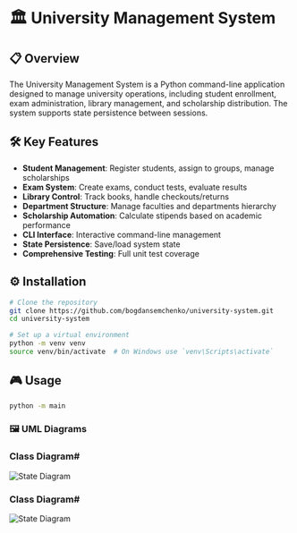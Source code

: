 # 🏛️ University Management System

## 📋 Overview
The University Management System is a Python command-line application designed to manage university operations, including student enrollment, exam administration, library management, and scholarship distribution. The system supports state persistence between sessions.

## 🛠️ Key Features
- **Student Management**: Register students, assign to groups, manage scholarships
- **Exam System**: Create exams, conduct tests, evaluate results
- **Library Control**: Track books, handle checkouts/returns
- **Department Structure**: Manage faculties and departments hierarchy
- **Scholarship Automation**: Calculate stipends based on academic performance
- **CLI Interface**: Interactive command-line management
- **State Persistence**: Save/load system state
- **Comprehensive Testing**: Full unit test coverage

## ⚙️ Installation
```sh
# Clone the repository
git clone https://github.com/bogdansemchenko/university-system.git
cd university-system

# Set up a virtual environment
python -m venv venv
source venv/bin/activate  # On Windows use `venv\Scripts\activate`
```

## 🎮 Usage
```sh
python -m main
```


### 🖼️ UML Diagrams

### Class Diagram#
![State Diagram](university-system/diagrams/classes.png)


### Class Diagram#
![State Diagram](university-system/diagrams/classes.png)




